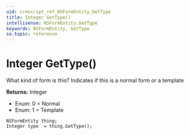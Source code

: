 ```yaml
---
uid: crmscript_ref_NSFormEntity_GetType
title: Integer GetType()
intellisense: NSFormEntity.GetType
keywords: NSFormEntity, GetType
so.topic: reference
---
```


# Integer GetType()

What kind of form is this? Indicates if this is a normal form or a template

**Returns:** Integer

* Enum: 0 = Normal
* Enum: 1 = Template

```crmscript
NSFormEntity thing;
Integer type  = thing.GetType();
```

